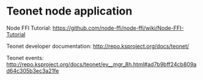 # Teonet node application 

Node FFI Tutorial:
    https://github.com/node-ffi/node-ffi/wiki/Node-FFI-Tutorial

Teonet developer documentation:
    http://repo.ksproject.org/docs/teonet/

Teonet events:
    http://repo.ksproject.org/docs/teonet/ev__mgr_8h.html#ad7b9bff24cb809ad64c305b3ec3a21fe